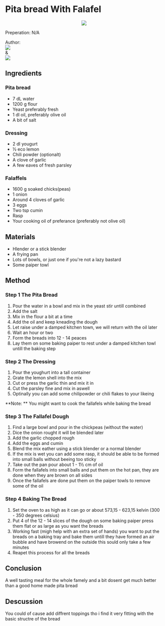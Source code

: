 # Pita bread With Falafel
<p align="center">
<img src="example.png" />
</p>

Preperation: N/A

Author:  
<a href="https://discord.com"><img src="https://img.shields.io/badge/Discord-Drillenissen%234268-25?style=for-the-badge&logo=discord" /> </a>  
&  
<a href="https://discord.com"><img src="https://img.shields.io/badge/Discord-Eden%237480-25?style=for-the-badge&logo=discord" /> </a>
## Ingredients

### Pita bread
* 7 dL water
* 1200 g flour
* Yeast preferably fresh
* 1 dl oil, preferably olive oil
* A bit of salt

### Dressing
* 2 dl yougurt
* ½ eco lemon
* Chili powder (optionalt)
* A clove of garlic
* A few eaves of fresh parsley

### Falaffels
* 1600 g soaked chicks(peas)
* 1 onion
* Around 4 cloves of garlic
* 3 eggs
* Two tsp cumin
* Rasp
* Your cooking oil of preferance (preferably not olive oil)

## Materials
* Hlender or a stick blender
* A frying pan
* Lots of bowls, or just one if you're not a lazy bastard
* Some paiper towl

## Method
### Step 1 The Pita Bread
1. Pour the water in a bowl and mix in the yeast stir untill combined
2. Add the salt
3. Mix in the flour a bit at a time
4. Add the oil and keep kneading  the dough
5. Let raise under a damped kitchen town, we will return with the oil later
6. Wait an hour or two
7. Form the breads into 12 - 14 peaces
8. Lay them on some baking paiper to rest under a damped kitchen towl untill the baking step

### Step 2 The Dressing
1. Pour the youghurt into a tall container
2. Grate the lemon shell into the mix
3. Cut or press the garlic thin and mix it in
4. Cut the parsley fine and mix in aswell
5. Optinally you can add some chilipowder or chili flakes to your likeing

**Note: ** You might want to cook the fallafels while baking the bread

### Step 3 The Fallafel Dough
1. Find a large bowl and pour in the chickpeas (without the water)
2. Dice the onion rought it will be blended later
3. Add the garlic chopped rough
4. Add the eggs and cumin
5. Blend the mix eather using a stick blender or a normal blender
6. If the mix is wet you can add some rasp, it should be able to be formed into small balls without beeing too sticky
7. Take out the pan pour about 1 - 1½ cm of oil
8. Form the fallafels into small balls and put them on the hot pan, they are done when they are brown on all sides
9. Once the fallafels are done put them on the paiper towls to remove some of the oil

### Step 4 Baking The Bread
1. Set the oven to as high as it can go or about 573,15 - 623,15 kelvin (300 - 350 degrees celsius)
2. Put 4 of the 12 - 14 slices of the dough on some baking paiper press them flat or as large as you want the breads
3. Working fast (migh help with an extra set of hands) you want to put the breads on a baking tray and bake them untill they have formed an air bubble and have browend on the outside this sould only take a few minutes
4. Reapet this process for all the breads

## Conclusion
A well tasting meal for the whole famely and a bit dosent get much better than a good home made pita bread

## Descussion
You could of cause add diffrent toppings tho i find it very fitting with the basic structre of the bread
